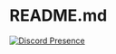 # README.md

[![Discord Presence](https://lanyard.cnrad.dev/api/965028711650971659)](https://discord.com/users/965028711650971659)
